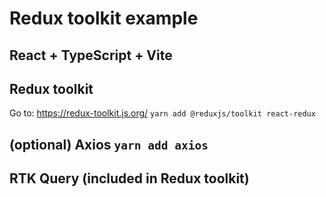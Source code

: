 # Redux toolkit example

## React + TypeScript + Vite
## Redux toolkit
  Go to: https://redux-toolkit.js.org/
  ```yarn add @reduxjs/toolkit react-redux```
## (optional) Axios ```yarn add axios```
## RTK Query (included in Redux toolkit)



